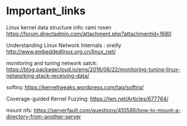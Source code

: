 # Important_links
Linux kernel data structure info: rami rosen
https://forum.directadmin.com/attachment.php?attachmentid=1680

	
Understanding Linux Network Internals : oreilly
http://www.embeddedlinux.org.cn/linux_net/

monitoring and tuning network satck:
https://blog.packagecloud.io/eng/2016/06/22/monitoring-tuning-linux-networking-stack-receiving-data/

softirq:
https://kerneltweaks.wordpress.com/tag/softirq/

Coverage-guided Kernel Fuzzing: 
https://lwn.net/Articles/677764/

mount nfs:
https://serverfault.com/questions/410588/how-to-mount-a-directory-from-another-server



